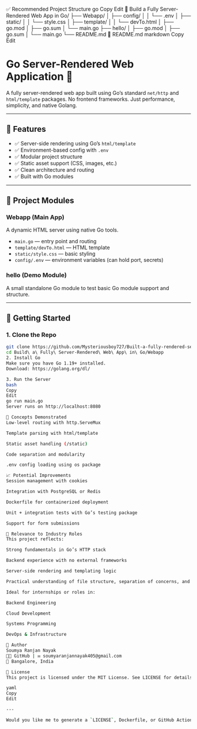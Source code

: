 ✅ Recommended Project Structure
go
Copy
Edit
📁 Build a Fully Server-Rendered Web App in Go/
├── Webapp/
│   ├── config/
│   │   └── .env
│   ├── static/
│   │   └── style.css
│   ├── template/
│   │   └── devTo.html
│   ├── go.mod
│   ├── go.sum
│   └── main.go
├── hello/
│   ├── go.mod
│   ├── go.sum
│   └── main.go
└── README.md
📄 README.md
markdown
Copy
Edit
# Go Server-Rendered Web Application 🚀

A fully server-rendered web app built using Go’s standard `net/http` and `html/template` packages. No frontend frameworks. Just performance, simplicity, and native Golang.

---

## 🔧 Features

- ✅ Server-side rendering using Go’s `html/template`
- ✅ Environment-based config with `.env`
- ✅ Modular project structure
- ✅ Static asset support (CSS, images, etc.)
- ✅ Clean architecture and routing
- ✅ Built with Go modules

---

## 📂 Project Modules

### Webapp (Main App)
A dynamic HTML server using native Go tools.

- `main.go` — entry point and routing
- `template/devTo.html` — HTML template
- `static/style.css` — basic styling
- `config/.env` — environment variables (can hold port, secrets)

### hello (Demo Module)
A small standalone Go module to test basic Go module support and structure.

---

## 🚀 Getting Started

### 1. Clone the Repo

```bash
git clone https://github.com/Mysteriousboy727/Built-a-fully-rendered-server-web-application.git
cd Build\ a\ Fully\ Server-Rendered\ Web\ App\ in\ Go/Webapp
2. Install Go
Make sure you have Go 1.19+ installed.
Download: https://golang.org/dl/

3. Run the Server
bash
Copy
Edit
go run main.go
Server runs on http://localhost:8080

🧠 Concepts Demonstrated
Low-level routing with http.ServeMux

Template parsing with html/template

Static asset handling (/static)

Code separation and modularity

.env config loading using os package

📈 Potential Improvements
Session management with cookies

Integration with PostgreSQL or Redis

Dockerfile for containerized deployment

Unit + integration tests with Go’s testing package

Support for form submissions

💼 Relevance to Industry Roles
This project reflects:

Strong fundamentals in Go’s HTTP stack

Backend experience with no external frameworks

Server-side rendering and templating logic

Practical understanding of file structure, separation of concerns, and performance

Ideal for internships or roles in:

Backend Engineering

Cloud Development

Systems Programming

DevOps & Infrastructure

🙌 Author
Soumya Ranjan Nayak
🧑‍💻 GitHub | ✉️ soumyaranjannayak405@gmail.com
📍 Bangalore, India

📜 License
This project is licensed under the MIT License. See LICENSE for details.

yaml
Copy
Edit

---

Would you like me to generate a `LICENSE`, Dockerfile, or GitHub Actions CI for this project too?







